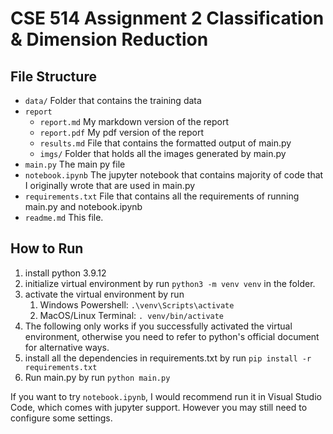 # CSE 514 Assignment 2 Classification & Dimension Reduction

## File Structure
- `data/` Folder that contains the training data
- `report`
  - `report.md` My markdown version of the report
  - `report.pdf` My pdf version of the report
  - `results.md` File that contains the formatted output of main.py
  - `imgs/` Folder that holds all the images generated by main.py
- `main.py` The main py file
- `notebook.ipynb` The jupyter notebook that contains majority of code that I originally wrote that are used in main.py
- `requirements.txt` File that contains all the requirements of running main.py and notebook.ipynb
- `readme.md` This file.

## How to Run

1. install python 3.9.12
2. initialize virtual environment by run `python3 -m venv venv` in the folder.
3. activate the virtual environment by run
   1. Windows Powershell: `.\venv\Scripts\activate`
   2. MacOS/Linux Terminal: `. venv/bin/activate`
4. The following only works if you successfully activated the virtual environment, otherwise you need to refer to python's official document for alternative ways.
5. install all the dependencies in requirements.txt by run `pip install -r requirements.txt`
6. Run main.py by run `python main.py`

If you want to try `notebook.ipynb`, I would recommend run it in Visual Studio Code, which comes with jupyter support. However you may still need to configure some settings.
